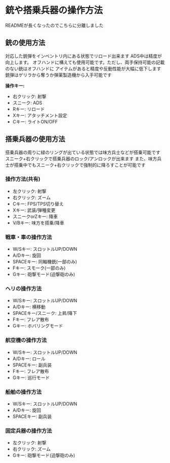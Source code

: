 # 銃や搭乗兵器の操作方法
READMEが長くなったのでこちらに分離しました

## 銃の使用方法

対応した銃弾をインベントリ内にある状態でリロード出来ます
ADS中は精度が向上します。
オフハンドに構えても使用可能です。ただし、両手保持可能の記載のない銃はオフハンドに
アイテムがあると精度や反動性能が大幅に低下します
銃弾はゲリラから奪うか弾薬製造機から入手可能です

**操作キー:**
- 右クリック: 射撃
- スニーク: ADS
- Rキー: リロード
- Xキー: アタッチメント設定
- Cキー: ライトON/OFF

## 搭乗兵器の使用方法

搭乗兵器の周りに緑のリングが出ている状態では味方兵士などが搭乗可能です
スニーク+右クリックで搭乗兵器のロック/アンロックが出来ます
また、味方兵士が搭乗中でもスニーク+右クリックで強制的に降ろすことが可能です

### 操作方法(共有)
- 左クリック: 射撃
- 右クリック: ズーム
- Cキー: FPS/TPS切り替え
- Xキー: 武装/弾種変更
- スニークorZキー: 降車
- V/Bキー: 味方を搭乗/降車

### 戦車・車の操作方法
- W/Sキー: スロットルUP/DOWN
- A/Dキー: 旋回
- SPACEキー: 同軸機銃(一部のみ)
- Fキー: スモーク(一部のみ)
- Gキー: 砲撃モード(迫撃砲のみ)

### ヘリの操作方法
- W/Sキー: スロットルUP/DOWN
- A/Dキー: 横移動
- SPACEキー/スニーク: 上昇/降下
- Fキー: フレア散布
- Gキー: ホバリングモード

### 航空機の操作方法
- W/Sキー: スロットルUP/DOWN
- A/Dキー: ロール
- SPACEキー: 副兵装
- Fキー: フレア散布
- Gキー: 巡行モード

### 船舶の操作方法
- W/Sキー: スロットルUP/DOWN
- A/Dキー: 旋回
- SPACEキー: 副兵装

### 固定兵器の操作方法
- 左クリック: 射撃
- 右クリック: ズーム
- Gキー: 砲撃モード(迫撃砲のみ)
